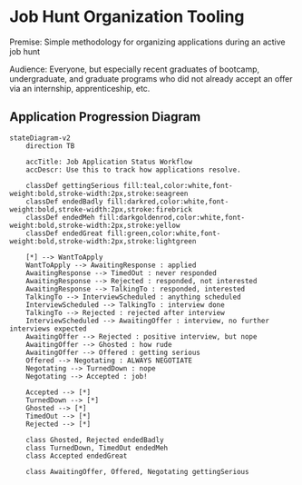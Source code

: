 # Job Hunt Organization Tooling

Premise: Simple methodology for organizing applications during an active job hunt

Audience: Everyone, but especially recent graduates of bootcamp, undergraduate, and graduate programs who did not already accept an offer via an internship, apprenticeship, etc.

## Application Progression Diagram

```mermaid
stateDiagram-v2
    direction TB

    accTitle: Job Application Status Workflow
    accDescr: Use this to track how applications resolve.

    classDef gettingSerious fill:teal,color:white,font-weight:bold,stroke-width:2px,stroke:seagreen
    classDef endedBadly fill:darkred,color:white,font-weight:bold,stroke-width:2px,stroke:firebrick
    classDef endedMeh fill:darkgoldenrod,color:white,font-weight:bold,stroke-width:2px,stroke:yellow
    classDef endedGreat fill:green,color:white,font-weight:bold,stroke-width:2px,stroke:lightgreen

    [*] --> WantToApply
    WantToApply --> AwaitingResponse : applied
    AwaitingResponse --> TimedOut : never responded
    AwaitingResponse --> Rejected : responded, not interested
    AwaitingResponse --> TalkingTo : responded, interested
    TalkingTo --> InterviewScheduled : anything scheduled
    InterviewScheduled --> TalkingTo : interview done
    TalkingTo --> Rejected : rejected after interview
    InterviewScheduled --> AwaitingOffer : interview, no further interviews expected
    AwaitingOffer --> Rejected : positive interview, but nope
    AwaitingOffer --> Ghosted : how rude
    AwaitingOffer --> Offered : getting serious
    Offered --> Negotating : ALWAYS NEGOTIATE
    Negotating --> TurnedDown : nope
    Negotating --> Accepted : job!

    Accepted --> [*]
    TurnedDown --> [*]
    Ghosted --> [*]
    TimedOut --> [*]
    Rejected --> [*]

    class Ghosted, Rejected endedBadly
    class TurnedDown, TimedOut endedMeh
    class Accepted endedGreat

    class AwaitingOffer, Offered, Negotating gettingSerious
```
